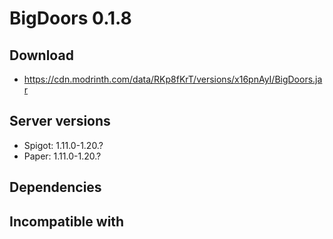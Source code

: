 # BigDoors 0.1.8

## Download
- https://cdn.modrinth.com/data/RKp8fKrT/versions/x16pnAyI/BigDoors.jar

## Server versions
- Spigot: 1.11.0-1.20.?
- Paper: 1.11.0-1.20.?

## Dependencies

## Incompatible with